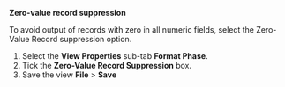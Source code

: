 **Zero-value record suppression**

To avoid output of records with zero in all numeric fields, select the  Zero-Value Record suppression option.

1. Select the **View Properties** sub-tab **Format Phase**. 
2. Tick the **Zero-Value Record Suppression** box.
3. Save the view **File** > **Save**